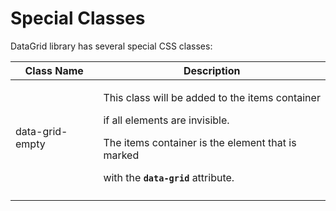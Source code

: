 # Special Classes

DataGrid library has several special CSS classes:

| Class Name      | Description                                                                                                                                                                                                              |
| --------------- | ------------------------------------------------------------------------------------------------------------------------------------------------------------------------------------------------------------------------ |
| data-grid-empty | <p>This class will be added to the items container </p><p>if all elements are invisible. </p><p>The items container is the element that is marked </p><p>with the <strong><code>data-grid</code></strong> attribute.</p> |
|                 |                                                                                                                                                                                                                          |


